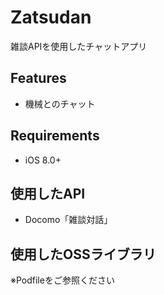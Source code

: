 # Zatsudan

雑談APIを使用したチャットアプリ

## Features

- 機械とのチャット

## Requirements

- iOS 8.0+

## 使用したAPI

- Docomo「雑談対話」

## 使用したOSSライブラリ

※Podfileをご参照ください


